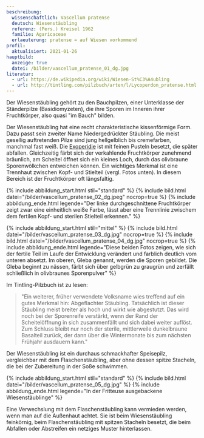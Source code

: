 ```yaml
---
beschreibung:
  wissenschaftlich: Vascellum pratense
  deutsch: Wiesenstäubling
  referenz: (Pers.) Kreisel 1962
  familie: Agaricaceae
  erlaeuterung: pratense = auf Wiesen vorkommend
profil:
  aktualisiert: 2021-01-26
hauptbild:
  anzeige: true
  datei: /bilder/vascellum_pratense_01_dg.jpg
literatur:
  - url: https://de.wikipedia.org/wiki/Wiesen-St%C3%A4ubling
  - url: http://tintling.com/pilzbuch/arten/l/Lycoperdon_pratense.html
---
```

Der Wiesenstäubling gehört zu den Bauchpilzen, einer Unterklasse der Ständerpilze (Basidiomyzeten), die ihre Sporen im Inneren ihrer Fruchtkörper, also quasi "im Bauch" bilden.

Der Wiesenstäubling hat eine recht charakteristische kissenförmige Form. Dazu passt sein zweiter Name Niedergedrückter Stäubling. Die meist gesellig auftretenden Pilze sind jung hellgelblich bis cremefarben, manchmal fast weiß. Die [Exoperidie](Exoperidie "Glossar") ist mit feinen Pusteln besetzt, die später abfallen. Gleichzeitig färbt sich der verkahlende Fruchtkörper zunehmend bräunlich, am Scheitel öffnet sich ein kleines Loch, durch das olivbraune Sporenwölkchen entweichen können. Ein wichtiges Merkmal ist eine Trennhaut zwischen Kopf- und Stielteil (vergl. Fotos unten). In diesem Bereich ist der Fruchtkörper oft längsfaltig.

{% include abbildung_start.html stil="standard" %}
{% include bild.html datei="/bilder/vascellum_pratense_02_dg.jpeg" nocrop=true %}
{% include abbildung_ende.html legende="Der linke durchgeschnittene Fruchtkörper zeigt zwar eine einheitlich weiße Farbe, lässt aber eine Trennlinie zwischem dem fertilen Kopf- und sterilen Stielteil erkennen." %}

{% include abbildung_start.html stil="mittel" %}
{% include bild.html datei="/bilder/vascellum_pratense_03_dg.jpg" nocrop=true %}
{% include bild.html datei="/bilder/vascellum_pratense_04_dg.jpg" nocrop=true %}
{% include abbildung_ende.html legende="Diese beiden Fotos zeigen, wie sich der fertile Teil im Laufe der Entwicklung verändert und farblich deutlich vom unteren absetzt. Im oberen, Gleba genannt, werden die Sporen gebildet. Die Gleba beginnt zu nässen, färbt sich über gelbgrün zu graugrün und zerfällt schließlich in olivbraunes Sporenpulver" %}

Im Tintling-Pilzbuch ist zu lesen: 

> "Ein weiterer, früher verwendete Volksname wies treffend auf ein gutes Merkmal hin: Abgeflachter Stäubling. Tatsächlich ist dieser Stäubling meist breiter als hoch und wirkt wie abgestutzt. Das wird noch bei der Sporenreife verstärkt, wenn der  Rand der Scheitelöffnung in sich zusammenfällt und sich dabei weiter auflöst. Zum Schluss bleibt nur noch der sterile, mittlerweile dunkelbraune Basalteil zurück, der dann über die Wintermonate bis zum nächsten Frühjahr ausdauern kann."

Der Wiesenstäubling ist ein durchaus schmackhafter Speisepilz, vergleichbar mit dem Flaschenstäubling, aber ohne dessen spitze Stacheln, die bei der Zubereitung in der Soße schwimmen.

{% include abbildung_start.html stil="standard" %}
{% include bild.html datei="/bilder/vascellum_pratense_05_dg.jpg" %}
{% include abbildung_ende.html legende="In der Fritteuse ausgebackene Wiesenstäublinge" %}

Eine Verwechslung mit dem Flaschenstäubling kann vermieden werden, wenn man auf die Außenhaut achtet. Sie ist beim Wiesenstäubling feinkörnig, beim Flaschenstäubling mit spitzen Stacheln besetzt, die beim Abfallen oder Abstreifen ein netziges Muster hinterlassen.